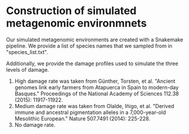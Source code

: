 # Construction of simulated metagenomic environmnets

Our simulated metagenomic environments are created with a Snakemake pipeline. 
We provide a list of species names that we sampled from in "species_list.txt".

Additionally, we provide the damage profiles used to simulate the three levels of damage.
1. High damage rate was taken from Günther, Torsten, et al. "Ancient genomes link early farmers from Atapuerca in Spain to modern-day Basques." Proceedings of the National Academy of Sciences 112.38 (2015): 11917-11922.
2. Medium damage rate was taken from Olalde, Iñigo, et al. "Derived immune and ancestral pigmentation alleles in a 7,000-year-old Mesolithic European." Nature 507.7491 (2014): 225-228.
3. No damage rate. 

